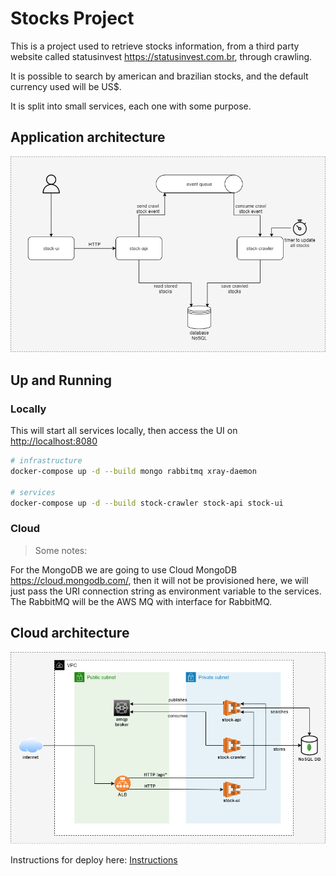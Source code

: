 # Stocks Project

This is a project used to retrieve stocks information, from a third party website called statusinvest <https://statusinvest.com.br>, through crawling.

It is possible to search by american and brazilian stocks, and the default currency used will be US$.

It is split into small services, each one with some purpose.

## Application architecture
![Architecture](./images/stocks-project-application.drawio.png)

## Up and Running

### Locally

This will start all services locally, then access the UI on <http://localhost:8080>

```bash
# infrastructure
docker-compose up -d --build mongo rabbitmq xray-daemon

# services
docker-compose up -d --build stock-crawler stock-api stock-ui
```

### Cloud

> Some notes:

For the MongoDB we are going to use Cloud MongoDB <https://cloud.mongodb.com/>, then it will not be provisioned here, we will just pass the URI connection string as environment variable to the services.
The RabbitMQ will be the AWS MQ with interface for RabbitMQ.

## Cloud architecture

![Architecture](./images/stocks-project-cloud.drawio.png)

Instructions for deploy here: [Instructions](./infrastructure/README.md)

